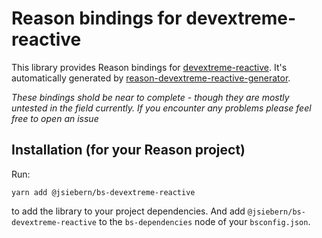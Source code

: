 # Reason bindings for devextreme-reactive
This library provides Reason bindings for
[devextreme-reactive](https://devexpress.github.io/devextreme-reactive/react/grid/). It's automatically generated by
[reason-devextreme-reactive-generator](https://github.com/jsiebern/reason-devextreme-reactive-generator).

*These bindings shold be near to complete - though they are mostly untested in the field currently. If you encounter any problems please feel free to open an issue*

## Installation (for your Reason project)

Run:

    yarn add @jsiebern/bs-devextreme-reactive

to add the library to your project dependencies. And add `@jsiebern/bs-devextreme-reactive` to the `bs-dependencies` node of your `bsconfig.json`.
